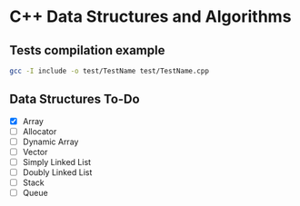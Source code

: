 # C++ Data Structures and Algorithms

## Tests compilation example

```bash
gcc -I include -o test/TestName test/TestName.cpp
```

## Data Structures To-Do
- [X] Array
- [ ] Allocator
- [ ] Dynamic Array
- [ ] Vector
- [ ] Simply Linked List
- [ ] Doubly Linked List
- [ ] Stack
- [ ] Queue
